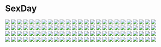 # SexDay
![](https://konachan.com/image/28410c88e9f8f08c8e76d179cf419344/Konachan.com%20-%20170103%20cameltoe%20edogawakid%20gokou_ruri%20long_hair%20pantyhose%20petals%20purple_eyes%20purple_hair%20school_uniform%20signed%20skirt.jpg)
![](https://konachan.com/image/6fa3a0eb7e43c5b4f6ef653f6143f3fc/Konachan.com%20-%20152785%20ainsworth_rita%20and_ya%20aoyama_nanami%20kamiigusa_misaki%20kanda_sorata%20kanda_yuuko%20male%20mitaka_jin%20school_uniform%20sengoku_chihiro%20shiina_mashiro.jpg)
![](https://konachan.com/jpeg/109f736f84c75f042a33ea0f92926099/Konachan.com%20-%20140361%20all_male%20bikini%20carnelian%20male%20mix%21%20suwa_ranmaru%20swimsuit%20trap.jpg)
![](https://konachan.com/jpeg/662aae1624bfe14d21b3ebf9fd2325e4/Konachan.com%20-%20200613%20ass%20black_hair%20cameltoe%20game_cg%20garter_belt%20headdress%20long_hair%20maid%20panties%20purple_eyes%20saga_planets%20skirt%20skirt_lift%20stockings%20underwear%20wristwear.jpg)
![](https://konachan.com/image/c36ea6906b9aa1a883c2a46984441e3f/Konachan.com%20-%2037949%20aquaplus%20game_cg%20leaf%20nakamura_takeshi%20to_heart%20to_heart_2.jpg)
![](https://konachan.com/image/cdfb0a5f1f8a046fada18ef41520c01a/Konachan.com%20-%20248507%20ame_usari%20original.jpg)
![](https://konachan.com/jpeg/04316ade94295cfa0a84a0518ad8a7af/Konachan.com%20-%20257600%20ass%20black_hair%20blue_eyes%20blush%20close%20game_cg%20kamiki_inori%20long_hair%20lovekami_-useless_goddess-%20mizuno_sao%20panties%20pantyhose%20pulltop%20tree%20underwear.jpg)
![](https://konachan.com/jpeg/0bc16995ad02c7bb5d11372ad69c2ed5/Konachan.com%20-%20259690%20bra%20brown_hair%20green_eyes%20idolmaster%20infinote%20navel%20pantyhose%20short_hair%20shorts%20signed%20takagaki_kaede%20underwear%20undressing%20white.jpg)
![](https://konachan.com/image/0e17fba43656e56dc6ed458074922045/Konachan.com%20-%206547%20rei%20school_uniform%20suzumiya_haruhi%20suzumiya_haruhi_no_yuutsu.jpg)
![](https://konachan.com/jpeg/5f3c8cbbed05ca2ab9802515f50b1c4e/Konachan.com%20-%20287459%20aqua_eyes%20boots%20breasts%20cleavage%20flowers%20food%20headdress%20long_hair%20orange_hair%20pecorine%20petals%20princess_connect%21%20sword%20tagme_%28artist%29%20watermark%20weapon.jpg)
![](https://konachan.com/jpeg/2c37d677d7c60a0cab34fce3d9e71883/Konachan.com%20-%20268222%20aqua_eyes%20azumi_kazuki%20blue_hair%20blush%20boots%20choker%20crown%20dress%20gloves%20kafuu_chino%20loli%20long_hair%20microphone%20ribbons%20tippy_%28gochiusa%29%20twintails.jpg)
![](https://konachan.com/jpeg/2558f846b7e1ef0ae7bff3fdc6335080/Konachan.com%20-%20118464%20asa_project%20blue_hair%20game_cg%20hiiragi_akeo%20kinomoto_hana%20kinomoto_mayo%20kinomoto_nokia%20kinomoto_sakuya%20orange_hair%20panta%20pink_hair%20school_uniform.jpg)
![](https://konachan.com/jpeg/e0a057b7d077f563f4930da46e41187d/Konachan.com%20-%20297235%20animal%20bed%20bird%20blonde_hair%20blush%20brown_eyes%20kohaku_muro%20loli%20long_hair%20original%20pajamas%20signed%20tears%20wink.jpg)
![](https://konachan.com/image/077a86257fe38ac8e3d8ebc0da539dfc/Konachan.com%20-%20222920%20apostle%20aqua_eyes%20bed%20breasts%20condom%20kasumi_%28pokemon%29%20navel%20nipples%20orange_hair%20pokemon%20ponytail%20pussy%20short_hair%20stockings%20thighhighs%20uncensored.jpg)
![](https://konachan.com/jpeg/bbd6bede98a1ce9bcb3406c66e3cb01a/Konachan.com%20-%20174051%20asasaka_meguri%20asasaka_tokiya%20blonde_hair%20blush%20game_cg%20hulotte%20ikegami_akane%20japanese_clothes%20long_hair%20male%20miko%20no_bra%20short_hair%20tears.jpg)
![](https://konachan.com/image/5bc25849f2cdefb2e6346c2cdb40e662/Konachan.com%20-%20280997%20animal_ears%20black_hair%20bra%20breasts%20brown_eyes%20cleavage%20kuon_%28utawarerumono%29%20long_hair%20miura_naoko%20navel%20panties%20tail%20underwear%20utawarerumono.jpg)
![](https://konachan.com/image/a6f4964896ac12d8256ead1cf801f971/Konachan.com%20-%20302461%20blue_eyes%20butterfly%20close%20flowers%20headdress%20jun1224li%20long_hair%20original%20polychromatic%20purple_hair.jpg)
![](https://konachan.com/image/1cbb5280b60122ea69525baa811c0836/Konachan.com%20-%2027512%20ef%20ef_a_fairy_tale_of_the_two%20ef_a_tale_of_memories%20minori%20miyamura_miyako.jpg)
![](https://konachan.com/image/2f750b2d842d3d0e463388d17eb1e538/Konachan.com%20-%20246572%20blue_hair%20bow%20breasts%20dress%20drink%20feathers%20long_hair%20panties%20petals%20pink_eyes%20qianqian%20thighhighs%20tsushima_yoshiko%20underwear%20wings%20wink%20wristwear.jpg)
![](https://konachan.com/jpeg/e4c951aee8fd990517a200aa4f2b5a9b/Konachan.com%20-%20211231%20brown_hair%20demon%20horns%20japanese_clothes%20kimono%20nagomi_no_ame%20original%20panties%20red_eyes%20thighhighs%20underwear.jpg)
![](https://konachan.com/image/f5ea5ad7927c248f3df371ff5f0c79fa/Konachan.com%20-%20129943%20carnelian%20japanese_clothes%20kamisama_dolls%20kuga_utao%20miko%20scan%20shiba_hibino%20socks.jpg)
![](https://konachan.com/image/17939353040e7ce3fb46b4479677a102/Konachan.com%20-%20237148%20animal%20crab%20dress%20original%20reishin_%28tenpurasoba%29%20water%20wet.jpg)
![](https://konachan.com/image/a95f63b9b048300c571a4e8b6a594d37/Konachan.com%20-%20128896%20ass%20barefoot%20black_hair%20blue_hair%20blush%20breasts%20drink%20flowers%20food%20group%20long_hair%20navel%20nude%20original%20petals%20red_hair%20sideboob%20sky%20twinpoo%20twintails.jpg)
![](https://konachan.com/image/b18d7e22c4141811865a1b449da975b7/Konachan.com%20-%2017390%20asagiri_mai%20headphones%20yoake_mae_yori_ruri_iro_na.jpg)
![](https://konachan.com/image/9634818353ec189bb2cc6745d409a664/Konachan.com%20-%20111776%20ano_hi_mita_hana_no_namae_wo_bokutachi_wa_mada_shiranai%20hatoya_hato%20honma_meiko%20yadomi_jinta.jpg)
![](https://konachan.com/image/2cdce48b282bd1f677d9e9b857301f75/Konachan.com%20-%2045502%20japanese_clothes%20miko%20miko-san_fighter.jpg)
![](https://konachan.com/image/8f5525b313bb638834c92295e1b8b3aa/Konachan.com%20-%2028489%20censored%20chu_x_chu%20game_cg%20navel%20penis%20spread_legs%20unisonshift.jpg)
![](https://konachan.com/image/524cdd5beec3a7e3e4ac2882100d8d2c/Konachan.com%20-%2043880%20hatsune_miku%20shino_%28eefy%29%20tagme%20vocaloid%20when_the_first_love_ends_%28vocaloid%29.jpg)
![](https://konachan.com/image/d93fbc6c93fc570bed2abd27982d6337/Konachan.com%20-%20148987%20black_hair%20blue_eyes%20breasts%20cleavage%20darth_vader%20genderswap%20lightsaber%20long_hair%20star_wars%20sword%20ushas%20weapon.jpg)
![](https://konachan.com/jpeg/dd9ce5fda0067ff672f76409cb98c4b9/Konachan.com%20-%2085920%20arai_chie%20close%20sayonara_zetsubou_sensei.jpg)
![](https://konachan.com/image/4eb18d03f352f2e29e9642ff49b2b385/Konachan.com%20-%20121788%20dress%20robot%20shaonav%20tagme%20tail%20umbrella%20wings.jpg)
![](https://konachan.com/jpeg/1e40e38bf8a05864785d79f860915847/Konachan.com%20-%2013817%20bikini%20clouds%20cryska_barchenowa%20iizuki_tasuku%20inia_sestina%20miyata_ao%20muv-luv%20muv-luv_alternative%20scan%20swimsuit%20takamura_yui%20total_eclipse%20water.jpg)
![](https://konachan.com/jpeg/92c7c0276c25407cdc16b2d5f2cac71c/Konachan.com%20-%20239768%20amatsutsumi%20barefoot%20black_hair%20blush%20breasts%20game_cg%20koku%20long_hair%20oribe_kokoro%20pink_eyes%20purple_software%20towel.jpg)
![](https://konachan.com/image/6d2fc6bb0492e8b8ddda67e86f63d001/Konachan.com%20-%2081632%20mecha%20mobile_fighter_g_gundam%20mobile_suit_gundam.jpg)
![](https://konachan.com/jpeg/25d002d7f0d1e1f364880c6774b90763/Konachan.com%20-%20197007%20akagi_%28kancolle%29%20anthropomorphism%20boots%20building%20city%20kantai_collection%20naro0427%20scarf%20skirt%20water.jpg)
![](https://konachan.com/jpeg/7d8b4448cc15babc613a602b7d85a194/Konachan.com%20-%2078939%20butterfly%20hat%20japanese_clothes%20kimono%20purple_eyes%20purple_hair%20saigyouji_yuyuko%20short_hair%20touhou%20t-ray.jpg)
![](https://konachan.com/jpeg/80bdedc526bf12755a0d59817cb37032/Konachan.com%20-%20245504%20aika_warasu%20anthropomorphism%20kantai_collection%20murakumo_%28kancolle%29.jpg)
![](https://konachan.com/jpeg/cfef3826b53cf8463cda4cefffd74798/Konachan.com%20-%2065386%202girls%20ass%20barefoot%20bikini%20blush%20breasts%20cleavage%20erect_nipples%20panties%20scan%20sideboob%20striped_panties%20swimsuit%20taka_tony%20underwear.jpg)
![](https://konachan.com/image/7a70aa160732e91adedcba7a562376d5/Konachan.com%20-%2033187%20anemone%20crying%20eureka_seven%20pink_hair%20purple_eyes%20sky%20tears.jpg)
![](https://konachan.com/image/0cd32d1e7c96152102b0e3dfc9e67a50/Konachan.com%20-%2058714%20animal_ears%20blush%20catgirl%20kaenbyou_rin%20long_hair%20red_hair%20touhou.jpg)
![](https://konachan.com/image/a21da5b426c9a29381367c29e2135293/Konachan.com%20-%2046954%20hakurei_reimu%20japanese_clothes%20kaiho%20miko%20touhou.jpg)
![](https://konachan.com/image/09b3d5a7a3c69495a374d2995d9a0f26/Konachan.com%20-%20266782%20breasts%20darling_in_the_franxx%20green_eyes%20horns%20long_hair%20pantyhose%20pink_hair%20shirt_lift%20tie%20torn_clothes%20xin_%28moehime%29%20zero_two.jpg)
![](https://konachan.com/image/77a3d01cfc93650fbcd977abb473db87/Konachan.com%20-%20129301%20animal%20bird%20blonde_hair%20blue_eyes%20boku_wa_tomodachi_ga_sukunai%20buriki%20butterfly%20kashiwazaki_sena%20leaves%20long_hair%20skirt.jpg)
![](https://konachan.com/jpeg/e34ea6e5b3f9f77f144847e2ffe09545/Konachan.com%20-%20178990%20ayashiro_kagari%20blue_eyes%20breasts%20front_wing%20game_cg%20innocent_girl%20long_hair%20nanaca_mai%20nipples%20nude%20water%20wet.jpg)
![](https://konachan.com/image/a081f3d7807c92274b772b281725e238/Konachan.com%20-%20129289%20asgr%20blood%20megurine_luka%20vocaloid.jpg)
![](https://konachan.com/image/a3844886dc81cb7128d7d53cd7a4a0a2/Konachan.com%20-%20156688%20blonde_hair%20boots%20breasts%20cleavage%20donne_anonime%20gun%20hat%20nitroplus%20ni%CE%B8%20panties%20red_eyes%20underwear%20weapon%20zoku_satsuriku_no_jango.jpg)
![](https://konachan.com/jpeg/58aa34b56482e9ad254dc222f9b6453a/Konachan.com%20-%20300340%20agonasubi%20hatsune_miku%20long_hair%20twintails%20vocaloid.jpg)
![](https://konachan.com/image/bed3deeb0989ad610e4811e6a1cc5847/Konachan.com%20-%20185176%20blush%20breasts%20bunnygirl%20flat_chest%20gin%27you_haru%20group%20ibara_kasen%20kochiya_sanae%20loli%20nipples%20shameimaru_aya%20touhou%20wink%20yakumo_yukari.jpg)
![](https://konachan.com/image/2a9af5ecd897ca47d83bd80c66ec46e8/Konachan.com%20-%2065252%20bicolored_eyes%20black_hair%20blood%20breasts%20capcom%20cleavage%20dante%20devil_may_cry%20gloves%20gun%20lady%20miwa_shirow%20scythe%20weapon%20white_hair.jpg)
![](https://konachan.com/image/a71259421770f578606946f7669384c3/Konachan.com%20-%20211274%20apron%20brown_hair%20clouds%20flowers%20green_eyes%20idolmaster%20idolmaster_cinderella_girls%20kyang692%20petals%20shibuya_rin.jpg)
![](https://konachan.com/image/71a5e3f75c0282998155207521933a33/Konachan.com%20-%20242647%20abukobato%20ass%20black_hair%20breasts%20censored%20fellatio%20handjob%20long_hair%20nipples%20no_bra%20nopan%20original%20penis%20ribbons%20yellow_eyes.jpg)
![](https://konachan.com/image/fa75a55df7541633ce194c2270a0dff7/Konachan.com%20-%20133628%20blush%20breasts%20furaido%20hat%20jpeg_artifacts%20long_hair%20nipples%20no_bra%20patchouli_knowledge%20purple_eyes%20purple_hair%20see_through%20touhou.jpg)
![](https://konachan.com/image/e64f81d9d73e76f739a6787bf301a3c5/Konachan.com%20-%20298871%20anus%20aqua_eyes%20black_heart%20breasts%20green_eyes%20group%20long_hair%20navel%20nepgear%20nipples%20nude%20pussy%20short_hair%20spread_legs%20twintails%20uncensored%20white_hair.jpg)
![](https://konachan.com/jpeg/7374a9320e08a2db5754f7ff09e681a9/Konachan.com%20-%20218784%20game_cg%20minori_tomoe%20parasol_%28company%29%20quintuple_splash%20sakura_hanpen.jpg)
![](https://konachan.com/image/e21904036be191153fee045bffaf4af9/Konachan.com%20-%2077777%20akiyama_mio%20black_hair%20brown_eyes%20k-on%21%20swimsuit%20tainaka_ritsu%20twintails.jpg)
![](https://konachan.com/image/c97ccfa5357882220812ae92a6966457/Konachan.com%20-%20153262%20aqua_eyes%20aqua_hair%20building%20dress%20flowers%20hat%20hatsune_miku%20hjl%20signed%20tree%20umbrella%20vocaloid.jpg)
![](https://konachan.com/jpeg/a83b6ef49cfd1da27cc17c3872678dec/Konachan.com%20-%20274429%20ass%20bed%20bell%20blush%20breasts%20brown_hair%20catgirl%20close%20fang%20garter%20long_hair%20nude%20original%20painteen%20purple_eyes%20tail%20tattoo%20thighhighs%20twintails.jpg)
![](https://konachan.com/image/ef69b076433c237c85be940cdef31427/Konachan.com%20-%20306399%20animal%20bird%20building%20city%20gray_hair%20iris_yuma%20kyjsogom%20red_eyes%20soul_worker%20third-party_edit.jpg)
![](https://konachan.com/image/9e9ef4d145a79bf2447af6524257b9bb/Konachan.com%20-%20196965%20dark%20hatsune_miku%20long_hair%20polychromatic%20rain%20tianya_beiming%20twintails%20vocaloid%20water.jpg)
![](https://konachan.com/image/4d55103fe1f19cfb003d2aeee5dcd58c/Konachan.com%20-%20124993%20breast_grab%20breasts%20errors%20fingering%20koku%20lactation%20nipples%20nopan%20pussy%20spread_legs%20teddy_bear%20thighhighs%20uncensored.jpg)
![](https://konachan.com/image/7da512470a2990926a2eec607e02d751/Konachan.com%20-%2074724%20akiyama_mio%20blue_eyes%20dress%20gothic%20k-on%21.jpg)
![](https://konachan.com/image/07af4ff53591efe6e01476c725a2d43e/Konachan.com%20-%20172331%20bicolored_eyes%20blue_eyes%20bow%20eyepatch%20ponytail%20ribbons%20school_uniform%20skirt%20takanashi_rikka%20tears%20thighhighs%20umbrella%20zettai_ryouiki.jpg)
![](https://konachan.com/image/59c2c576442f1e9fbf1e80436d26d429/Konachan.com%20-%20161001%20blue_hair%20clouds%20dress%20grass%20haraguroi_you%20hat%20hinanawi_tenshi%20long_hair%20red_eyes%20scenic%20sky%20touhou.jpg)
![](https://konachan.com/image/0a5e208ecc9adcc03c4315daf7d00986/Konachan.com%20-%20208832%20blush%20brown_eyes%20brown_hair%20original%20pumpkin%20sideboob%20topless%20tuminiakira%20wristwear.jpg)
![](https://konachan.com/image/0c532927aa7e3baee1fc3523171352d5/Konachan.com%20-%20149285%202girls%20blue_eyes%20blue_hair%20blush%20brown_hair%20clouds%20hat%20katana%20petals%20porurin%20red_eyes%20short_hair%20skirt%20sky%20sword%20touhou%20twintails%20weapon%20wings.jpg)
![](https://konachan.com/jpeg/50e78d4b76f6871cba29522bd884fa25/Konachan.com%20-%20121359%20blush%20breasts%20cleavage%20game_cg%20long_hair%20nishimata_aoi%20sekai_seifuku_kanojo%20tagme_%28character%29%20takeno_satoko%20world_wide_love.jpg)
![](https://konachan.com/image/3ba41e2bd7169309072c35c6e9143bab/Konachan.com%20-%20183176%20doll%20hoshinoy%20original%20school_uniform%20umbrella.jpg)
![](https://konachan.com/image/63595a1343a2b9726e858893d9bddaa7/Konachan.com%20-%2026328%20flcl.jpg)
![](https://konachan.com/jpeg/92a6c866ecd20bfd9f8861713fd3ebe6/Konachan.com%20-%20145237%20blush%20bra%20breast_grab%20breasts%20fang%20fingering%20game_cg%20nipples%20open_shirt%20orange_hair%20panties%20skirt%20sphere%20thighhighs%20twintails%20underwear%20wet.jpg)
![](https://konachan.com/jpeg/0d598532bc917fa6579c4fc8d356d55a/Konachan.com%20-%20185460%20landscape%20mori_%28m_p_m%29%20nobody%20original%20scenic%20tree.jpg)
![](https://konachan.com/jpeg/5a340c929495c624f0b42c0bbd21393d/Konachan.com%20-%20169207%20aqua_eyes%20black_heart%20breasts%20cleavage%20elbow_gloves%20gloves%20kazenokaze%20long_hair%20noire%20thighhighs%20twintails%20watermark%20white_hair.jpg)
![](https://konachan.com/image/042a8b5edf02240b1a527e0de205b1e6/Konachan.com%20-%20296426%20anus%20blush%20breasts%20brown_eyes%20brown_hair%20censored%20cum%20navel%20nipples%20nude%20original%20ponytail%20pubic_hair%20pussy%20shikuta_maru%20spread_legs.jpg)
![](https://konachan.com/jpeg/ca7046df2fe17216292695a7a55a5e32/Konachan.com%20-%20292103%20animal%20apron%20blush%20candy%20cat%20catgirl%20drink%20fang%20green_eyes%20headdress%20long_hair%20maid%20original%20red_hair%20scan%20stockings%20tail%20twintails%20wristwear.jpg)
![](https://konachan.com/jpeg/6da76821e5f10516e55229bce421d21a/Konachan.com%20-%2025108%20itou_noiji%20suzumiya_haruhi%20suzumiya_haruhi_no_yuutsu%20vector%20white.jpg)
![](https://konachan.com/jpeg/ab58daa8c57a1a9a54fbf1371fed5174/Konachan.com%20-%20299577%20animal_ears%20blush%20bra%20breasts%20catgirl%20cleavage%20garter_belt%20gloves%20gray_hair%20long_hair%20panties%20red_eyes%20tail%20thighhighs%20twintails%20underwear.jpg)
![](https://konachan.com/jpeg/ef79b77dd8789b0eedc9f33ebb07e61d/Konachan.com%20-%2081249%20aqua_hair%20hatsune_miku%20nude%20vocaloid%20white.jpg)
![](https://konachan.com/jpeg/f1019196d34e12952acf9529632307dd/Konachan.com%20-%20228489%20animal_ears%20collar%20foxgirl%20game_cg%20green_eyes%20long_hair%20purple_hair%20rope%20sakura_dungeon%20tail%20thighhighs%20torn_clothes%20wanaca%20winged_cloud.jpg)
![](https://konachan.com/image/0b2dbfd9296360888140651f42177241/Konachan.com%20-%20124392%20black_hair%20blue_eyes%20blue_hair%20justminor%20original%20ponytail%20ruins%20scenic%20water.jpg)
![](https://konachan.com/image/a0b923afcaa649e2a0d2eea8d34ff067/Konachan.com%20-%20223459%20blue_hair%20dress%20original%20petals%20robot%20ruins%20twintails%20usada_%28usd0x0%29.jpg)
![](https://konachan.com/image/623726269027ca9c9ab9024b75431abb/Konachan.com%20-%20110276%20highschool_of_the_dead%20komuro_takashi.jpg)
![](https://konachan.com/jpeg/22fe683622e95a61238183ba9c84371f/Konachan.com%20-%20149650%20animal_ears%20black%20bunny_ears%20bunnygirl%20fan%20ganesagi%20phantasy_star_online%20red_eyes%20tagme.jpg)
![](https://konachan.com/image/b8fead08c8358a77289bf87caf2fbcb9/Konachan.com%20-%2022651%20.hack__%20.hack__legend_of_the_twilight%20kunisaki_rena%20kunisaki_shugo.jpg)
![](https://konachan.com/image/3368017fdc741393d5c3dc72899cef76/Konachan.com%20-%2046392%20aquaplus%20kousaka_tamaki%20leaf%20nanao_naru%20to_heart%20to_heart_2.jpg)
![](https://konachan.com/image/5fefa29d27f82d016055f888a31613c7/Konachan.com%20-%20151441%20original%20patipat_asavasena%20tagme.jpg)
![](https://konachan.com/image/9ae33f6da9e6316a78ffc1a89ec062bf/Konachan.com%20-%20133205%20ak2%20animal%20brown_hair%20long_hair%20mawaru_penguindrum%20panties%20penguin%20pink_eyes%20takakura_himari%20underwear.jpg)
![](https://konachan.com/jpeg/a471981318611446e272bfb6fa92bc1a/Konachan.com%20-%20200368%20black_hair%20brown_eyes%20brown_hair%20hug%20kurozu%20long_hair%20navel%20nipples%20nude%20original%20purple_eyes%20short_hair%20umbrella%20wet%20white%20yuri.jpg)
![](https://konachan.com/jpeg/1e12b3a31e037e78e01764fc8260e526/Konachan.com%20-%20143262%20black_hair%20blue_eyes%20gray_hair%20hoodie%20long_hair%20male%20original%20red_eyes%20scar%20short_hair%20shrimpman%20tree.jpg)
![](https://konachan.com/image/2ea43611ac322167b4f6fa4c52907e28/Konachan.com%20-%20180909%20ass%20blush%20hayami_kanade%20idolmaster%20idolmaster_cinderella_girls%20jpeg_artifacts%20necklace%20purple_hair%20short_hair%20wemu_%28ivycrown%29%20yellow_eyes.jpg)
![](https://konachan.com/image/c5c86437f2e32aaf82b875efa329b289/Konachan.com%20-%20284503%202girls%20animal_ears%20asa_no_ha%20breasts%20jpeg_artifacts%20nipples%20nude%20original%20pink_eyes%20short_hair%20tail%20twins%20wet%20white_hair%20wolfgirl.jpg)
![](https://konachan.com/image/70b0176e3e26cf18ac444fabaea012be/Konachan.com%20-%2030272%20nishimata_aoi%20suzuhira_hiro.jpg)
![](https://konachan.com/image/7cf4de1a258a18506df95532db1b1e0a/Konachan.com%20-%20208544%20building%20city%20male%20noba%20original%20rain%20signed%20stairs%20water%20wet.jpg)
![](https://konachan.com/jpeg/091ff0c35daafe31c5d428ceb5a4b774/Konachan.com%20-%20255196%20blue_eyes%20breast_hold%20breasts%20cleavage%20garter_belt%20gloves%20headdress%20kanikou%20long_hair%20navel%20panties%20stockings%20thighhighs%20underwear%20white%20yellow_eyes.jpg)
![](https://konachan.com/image/73113a778f3a431e65455cb7029eff30/Konachan.com%20-%2036194%202girls%20aoi_sora_no_neosphere%20barefoot%20bath%20bathtub%20breasts%20elincie_yerthrop%20komatsu_eiji%20nanoca_flanka%20no_bra%20nopan%20nude%20pointed_ears%20topless.jpg)
![](https://konachan.com/image/be4c2466be78ca5b27042652a254dd6f/Konachan.com%20-%2098344%20aqua_eyes%20aqua_hair%20hatsune_miku%20long_hair%20seafh%20thighhighs%20tie%20twintails%20vocaloid.jpg)
![](https://konachan.com/image/afc41600455071cb3186ca8af9490875/Konachan.com%20-%2019003%20all_male%20male%20naruto%20uchiha_sasuke.jpg)
![](https://konachan.com/jpeg/a36c154a9208b0160f50d74e74a67a4c/Konachan.com%20-%20305438%20animal_ears%20apron%20blue_hair%20bow%20choker%20cropped%20dress%20foxgirl%20gloves%20goth-loli%20halo%20long_hair%20maid%20muryou%20original%20red_eyes%20tail%20thighhighs%20twintails.jpg)
![](https://konachan.com/image/59ec8e1e16fb9f4305599c43ef0cf9ce/Konachan.com%20-%2087124%20akiyama_mio%20choker%20hat%20instrument%20k-on%21%20muramasa_ryuunosuke%20panties%20striped_panties%20thighhighs%20underwear%20wink.jpg)
![](https://konachan.com/jpeg/e51b241dd922a8e6caee549fef6189d0/Konachan.com%20-%20258378%20aliasing%20animal%20animal_ears%20dog%20doggirl%20fang%20japanese_clothes%20kujou_danbo%20long_hair%20original%20red_eyes%20tail%20thighhighs%20white_hair.jpg)
![](https://konachan.com/image/ba0d1ff3f1c04966319e7d98754e620e/Konachan.com%20-%20135019%20animal_ears%20aoba_senkiri%20breasts%20bunny_ears%20bunnygirl%20nipples%20no_bra%20open_shirt%20panties%20purple_hair%20red_eyes%20tie%20touhou%20underwear%20wink.jpg)
![](https://konachan.com/image/c44e75fb2cc20d95d00992bc50856f13/Konachan.com%20-%2080399%20hirasawa_yui%20k-on%21.jpg)

